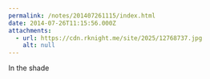 ```yaml
---
permalink: /notes/201407261115/index.html
date: 2014-07-26T11:15:56.000Z
attachments:
  - url: https://cdn.rknight.me/site/2025/12768737.jpg
    alt: null
---
```


In the shade
